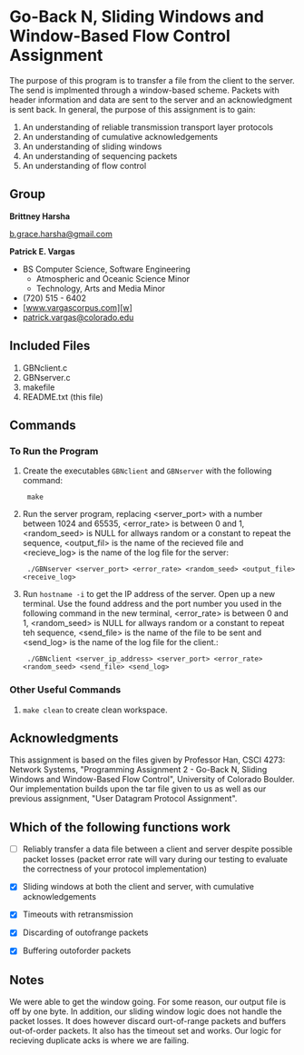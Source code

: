 Go-Back N, Sliding Windows and Window-Based Flow Control Assignment
===================================================================

The purpose of this program is to transfer a file from the client to the server. The send is implmented through a window-based scheme. Packets with header information and data are sent to the server and an acknowledgment is sent back. In general, the purpose of this assignment is to gain:  


1.  An understanding of reliable transmission transport layer protocols
2.  An understanding of cumulative acknowledgements
3.  An understanding of sliding windows
4.  An understanding of sequencing packets 
5.  An understanding of flow control

Group
-----
**Brittney Harsha**

[b.grace.harsha@gmail.com][e1]

**Patrick E. Vargas**

*  BS Computer Science, Software Engineering  
   *  Atmospheric and Oceanic Science Minor  
   *  Technology, Arts and Media Minor  
*  (720) 515 - 6402  
*  [www.vargascorpus.com][w]  
*  [patrick.vargas@colorado.edu][e2]  

Included Files
--------------

1. GBNclient.c
2. GBNserver.c
3. makefile
4. README.txt (this file)

Commands
--------
### To Run the Program ###

1. Create the executables `GBNclient` and `GBNserver` with the following command:  

	  	make

2. Run the server program, replacing <server_port> with a number between 1024 and 65535, <error_rate> is between 0 and 1, <random_seed> is NULL for allways random or a constant to repeat the sequence, <output_fil> is the name of the recieved file and <recieve_log> is the name of the log file for the server:

	 	./GBNserver <server_port> <error_rate> <random_seed> <output_file> <receive_log>

3. Run `hostname -i` to get the IP address of the server. Open up a new terminal. Use the found address and the port number you used in the following command in the new terminal, <error_rate> is between 0 and 1, <random_seed> is NULL for allways random or a constant to repeat teh sequence, <send_file> is the name of the file to be sent and <send_log> is the name of the log file for the client.:

	 	./GBNclient <server_ip_address> <server_port> <error_rate> <random_seed> <send_file> <send_log>

### Other Useful Commands ###

1. `make clean` to create clean workspace.

Acknowledgments
---------------

This assignment is based on the files given by Professor Han, CSCI 4273: Network Systems, "Programming Assignment 2 - Go-Back N, Sliding Windows and Window-Based Flow Control", University of Colorado Boulder. Our implementation builds upon the tar file given to us as well as our previous assignment, "User Datagram Protocol Assignment".

Which of the following functions work
-------------------------------------

- [ ] Reliably transfer a data file between a client and server despite possible packet losses (packet error rate will vary during our testing to evaluate the correctness of your protocol implementation)
- [X] Sliding windows at both the client and server, with cumulative acknowledgements
- [X] Timeouts with retransmission
- [X] Discarding of out­of­range packets
- [X] Buffering out­of­order packets


  [w]: http://www.vargascorpus.com/
  [e2]: mailto:patrick.vargas@colorado.edu
  [e1]: mailto:b.grace.harsha@gmail.com

Notes
-----

We were able to get the window going. For some reason, our output file is off by one byte. In addition, our sliding window logic does not handle the packet losses. It does however discard ourt-of-range packets and buffers out-of-order packets. It also has the timeout set and works. Our logic for recieving duplicate acks is where we are failing. 